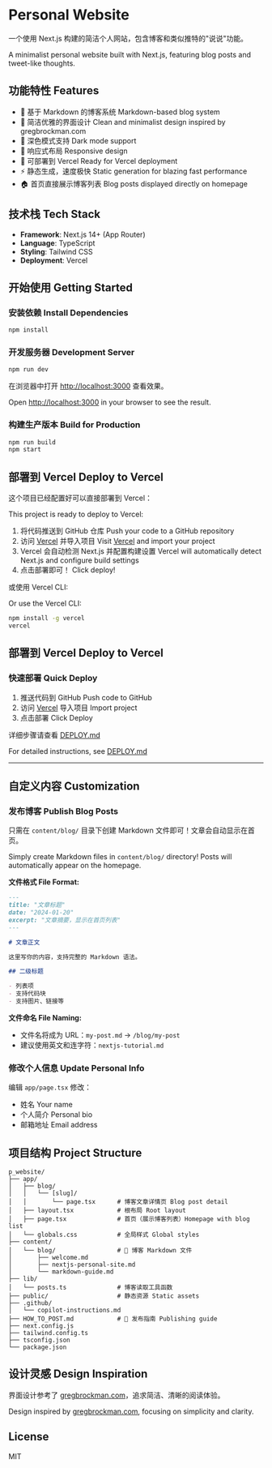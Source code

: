 # Personal Website

一个使用 Next.js 构建的简洁个人网站，包含博客和类似推特的"说说"功能。

A minimalist personal website built with Next.js, featuring blog posts and tweet-like thoughts.

## 功能特性 Features

- 📝 基于 Markdown 的博客系统 Markdown-based blog system
- 🎨 简洁优雅的界面设计 Clean and minimalist design inspired by gregbrockman.com
- 🌙 深色模式支持 Dark mode support
- 📱 响应式布局 Responsive design
- 🚀 可部署到 Vercel Ready for Vercel deployment
- ⚡ 静态生成，速度极快 Static generation for blazing fast performance
- 🏠 首页直接展示博客列表 Blog posts displayed directly on homepage

## 技术栈 Tech Stack

- **Framework**: Next.js 14+ (App Router)
- **Language**: TypeScript
- **Styling**: Tailwind CSS
- **Deployment**: Vercel

## 开始使用 Getting Started

### 安装依赖 Install Dependencies

```bash
npm install
```

### 开发服务器 Development Server

```bash
npm run dev
```

在浏览器中打开 [http://localhost:3000](http://localhost:3000) 查看效果。

Open [http://localhost:3000](http://localhost:3000) in your browser to see the result.

### 构建生产版本 Build for Production

```bash
npm run build
npm start
```

## 部署到 Vercel Deploy to Vercel

这个项目已经配置好可以直接部署到 Vercel：

This project is ready to deploy to Vercel:

1. 将代码推送到 GitHub 仓库 Push your code to a GitHub repository
2. 访问 [Vercel](https://vercel.com/new) 并导入项目 Visit [Vercel](https://vercel.com/new) and import your project
3. Vercel 会自动检测 Next.js 并配置构建设置 Vercel will automatically detect Next.js and configure build settings
4. 点击部署即可！ Click deploy!

或使用 Vercel CLI:

Or use the Vercel CLI:

```bash
npm install -g vercel
vercel
```

## 部署到 Vercel Deploy to Vercel

### 快速部署 Quick Deploy

1. 推送代码到 GitHub Push code to GitHub
2. 访问 [Vercel](https://vercel.com/new) 导入项目 Import project
3. 点击部署 Click Deploy

详细步骤请查看 [DEPLOY.md](./DEPLOY.md)

For detailed instructions, see [DEPLOY.md](./DEPLOY.md)

---

## 自定义内容 Customization

### 发布博客 Publish Blog Posts

只需在 `content/blog/` 目录下创建 Markdown 文件即可！文章会自动显示在首页。

Simply create Markdown files in `content/blog/` directory! Posts will automatically appear on the homepage.

**文件格式 File Format:**

```markdown
---
title: "文章标题"
date: "2024-01-20"
excerpt: "文章摘要，显示在首页列表"
---

# 文章正文

这里写你的内容，支持完整的 Markdown 语法。

## 二级标题

- 列表项
- 支持代码块
- 支持图片、链接等
```

**文件命名 File Naming:**
- 文件名将成为 URL：`my-post.md` → `/blog/my-post`
- 建议使用英文和连字符：`nextjs-tutorial.md`

### 修改个人信息 Update Personal Info

编辑 `app/page.tsx` 修改：
- 姓名 Your name
- 个人简介 Personal bio
- 邮箱地址 Email address

## 项目结构 Project Structure

```
p_website/
├── app/
│   ├── blog/
│   │   └── [slug]/
│   │       └── page.tsx      # 博客文章详情页 Blog post detail
│   ├── layout.tsx            # 根布局 Root layout
│   ├── page.tsx              # 首页（展示博客列表）Homepage with blog list
│   └── globals.css           # 全局样式 Global styles
├── content/
│   └── blog/                 # 📝 博客 Markdown 文件
│       ├── welcome.md
│       ├── nextjs-personal-site.md
│       └── markdown-guide.md
├── lib/
│   └── posts.ts              # 博客读取工具函数
├── public/                   # 静态资源 Static assets
├── .github/
│   └── copilot-instructions.md
├── HOW_TO_POST.md            # 📖 发布指南 Publishing guide
├── next.config.js
├── tailwind.config.ts
├── tsconfig.json
└── package.json
```

## 设计灵感 Design Inspiration

界面设计参考了 [gregbrockman.com](https://gregbrockman.com/)，追求简洁、清晰的阅读体验。

Design inspired by [gregbrockman.com](https://gregbrockman.com/), focusing on simplicity and clarity.

## License

MIT
